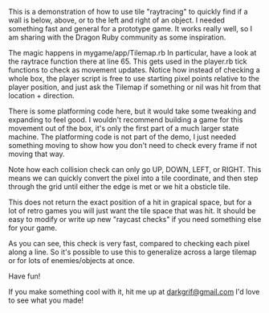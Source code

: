 This is a demonstration of how to use tile "raytracing" to quickly find if a wall is below, above, or to the left and right of an object.  I needed something fast and general for a prototype game.  It works really well, so I am sharing with the Dragon Ruby community as some inspiration.

The magic happens in mygame/app/Tilemap.rb  In particular, have a look at the raytrace function there at line 65.  This gets used in the player.rb tick functions to check as movement updates.  Notice how instead of checking a whole box, the player script is free to use starting pixel points relative to the player position, and just ask the Tilemap if something or nil was hit from that location + direction.

There is some platforming code here, but it would take some tweaking and expanding to feel good.  I wouldn't recommend building a game for this movement out of the box, it's only the first part of a much larger state machine.  The platforming code is not part of the demo, I just needed something moving to show how you don't need to check every frame if not moving that way.

Note how each collision check can only go UP, DOWN, LEFT, or RIGHT.  This means we can quickly convert the pixel into a tile coordinate, and then step through the grid until either the edge is met or we hit a obsticle tile.

This does not return the exact position of a hit in grapical space, but for a lot of retro games you will just want the tile space that was hit.  It should be easy to modify or write up new "raycast checks" if you need something else for your game.

As you can see, this check is very fast, compared to checking each pixel along a line.  So it's possible to use this to generalize across a large tilemap or for lots of enemies/objects at once.

Have fun!

If you make something cool with it, hit me up at darkgrif@gmail.com  I'd love to see what you made!

